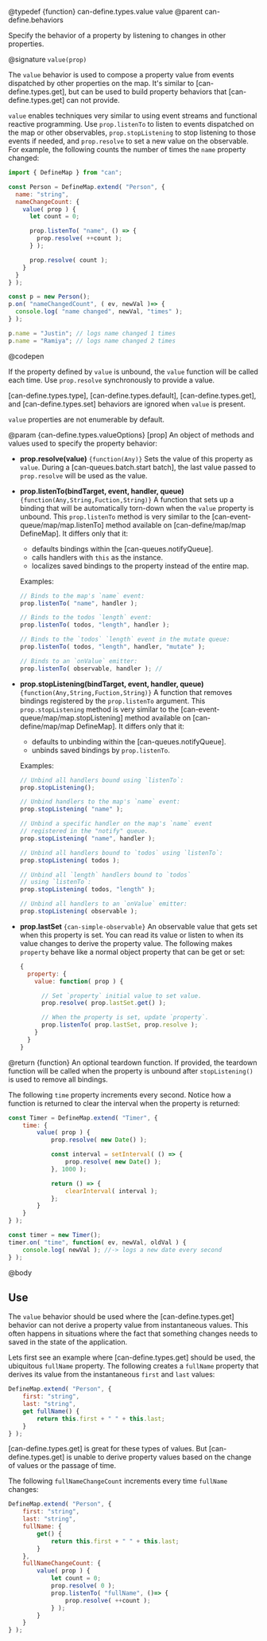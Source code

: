 @typedef {function} can-define.types.value value
@parent can-define.behaviors

Specify the behavior of a property by listening to changes in other properties.

@signature `value(prop)`

The `value` behavior is used to compose a property value from events dispatched
by other properties on the map. It's similar to [can-define.types.get], but can
be used to build property behaviors that [can-define.types.get] can not provide.

`value` enables techniques very similar to using event streams and functional
reactive programming. Use `prop.listenTo` to listen to events dispatched on
the map or other observables, `prop.stopListening` to stop listening to those
events if needed, and `prop.resolve` to set a new value on the observable.
For example, the following counts the number of times the `name` property changed:

  ```js
  import { DefineMap } from "can";

  const Person = DefineMap.extend( "Person", {
    name: "string",
    nameChangeCount: {
      value( prop ) {
        let count = 0;

        prop.listenTo( "name", () => {
          prop.resolve( ++count );
        } );

        prop.resolve( count );
      }
    }
  } );

  const p = new Person();
  p.on( "nameChangedCount", ( ev, newVal )=> {
    console.log( "name changed", newVal, "times" );
  } );

  p.name = "Justin"; // logs name changed 1 times
  p.name = "Ramiya"; // logs name changed 2 times
  ```
  @codepen

If the property defined by `value` is unbound, the `value` function will be called each time. Use `prop.resolve` synchronously
to provide a value.

[can-define.types.type], [can-define.types.default], [can-define.types.get], and [can-define.types.set] behaviors are ignored when `value` is present.

`value` properties are not enumerable by default.

@param {can-define.types.valueOptions} [prop] An object of methods and values used to specify the property
behavior:  



- __prop.resolve(value)__ `{function(Any)}` Sets the value of this property as `value`. During a [can-queues.batch.start batch],
  the last value passed to `prop.resolve` will be used as the value.

- __prop.listenTo(bindTarget, event, handler, queue)__ `{function(Any,String,Fuction,String)}`  A function that sets up a binding that
  will be automatically torn-down when the `value` property is unbound.  This `prop.listenTo` method is very similar to the [can-event-queue/map/map.listenTo] method available on [can-define/map/map DefineMap].  It differs only that it:

  - defaults bindings within the [can-queues.notifyQueue].
  - calls handlers with `this` as the instance.
  - localizes saved bindings to the property instead of the entire map.

  Examples:

  ```js
  // Binds to the map's `name` event:
  prop.listenTo( "name", handler );

  // Binds to the todos `length` event:
  prop.listenTo( todos, "length", handler );

  // Binds to the `todos` `length` event in the mutate queue:
  prop.listenTo( todos, "length", handler, "mutate" );

  // Binds to an `onValue` emitter:
  prop.listenTo( observable, handler ); //
  ```

- __prop.stopListening(bindTarget, event, handler, queue)__ `{function(Any,String,Fuction,String)}`  A function that removes bindings
  registered by the `prop.listenTo` argument.  This `prop.stopListening` method is very similar to the [can-event-queue/map/map.stopListening] method available on [can-define/map/map DefineMap].  It differs only that it:

  - defaults to unbinding within the [can-queues.notifyQueue].
  - unbinds saved bindings by `prop.listenTo`.

  Examples:

  ```js
  // Unbind all handlers bound using `listenTo`:
  prop.stopListening();

  // Unbind handlers to the map's `name` event:
  prop.stopListening( "name" );

  // Unbind a specific handler on the map's `name` event
  // registered in the "notify" queue.
  prop.stopListening( "name", handler );

  // Unbind all handlers bound to `todos` using `listenTo`:
  prop.stopListening( todos );

  // Unbind all `length` handlers bound to `todos`
  // using `listenTo`:
  prop.stopListening( todos, "length" );

  // Unbind all handlers to an `onValue` emitter:
  prop.stopListening( observable );
  ```

- __prop.lastSet__ `{can-simple-observable}` An observable value that gets set when this
  property is set.  You can read its value or listen to when its value changes to
  derive the property value.  The following makes `property` behave like a
  normal object property that can be get or set:

  ```js
  {
	property: {
      value: function( prop ) {

        // Set `property` initial value to set value.
        prop.resolve( prop.lastSet.get() );

        // When the property is set, update `property`.
        prop.listenTo( prop.lastSet, prop.resolve );
      }
    }
  }
  ```


@return {function} An optional teardown function. If provided, the teardown function
will be called when the property is unbound after `stopListening()` is used to
remove all bindings.

The following `time` property increments every second.  Notice how a function
is returned to clear the interval when the property is returned:

```js
const Timer = DefineMap.extend( "Timer", {
	time: {
		value( prop ) {
			prop.resolve( new Date() );

			const interval = setInterval( () => {
				prop.resolve( new Date() );
			}, 1000 );

			return () => {
				clearInterval( interval );
			};
		}
	}
} );

const timer = new Timer();
timer.on( "time", function( ev, newVal, oldVal ) {
	console.log( newVal ); //-> logs a new date every second
} );
```


@body

## Use

The `value` behavior should be used where the [can-define.types.get] behavior can
not derive a property value from instantaneous values.  This often happens in situations
where the fact that something changes needs to saved in the state of the application.

Lets first see an example where [can-define.types.get] should be used, the
ubiquitous `fullName` property.  The following creates a `fullName` property
that derives its value from the instantaneous `first` and `last` values:

```js
DefineMap.extend( "Person", {
	first: "string",
	last: "string",
	get fullName() {
		return this.first + " " + this.last;
	}
} );
```

[can-define.types.get] is great for these types of values. But [can-define.types.get]
is unable to derive property values based on the change of values or the
passage of time.

The following `fullNameChangeCount` increments every time `fullName` changes:

```js
DefineMap.extend( "Person", {
	first: "string",
	last: "string",
	fullName: {
		get() {
			return this.first + " " + this.last;
		}
	},
	fullNameChangeCount: {
		value( prop ) {
			let count = 0;
			prop.resolve( 0 );
			prop.listenTo( "fullName", ()=> {
				prop.resolve( ++count );
			} );
		}
	}
} );
```
